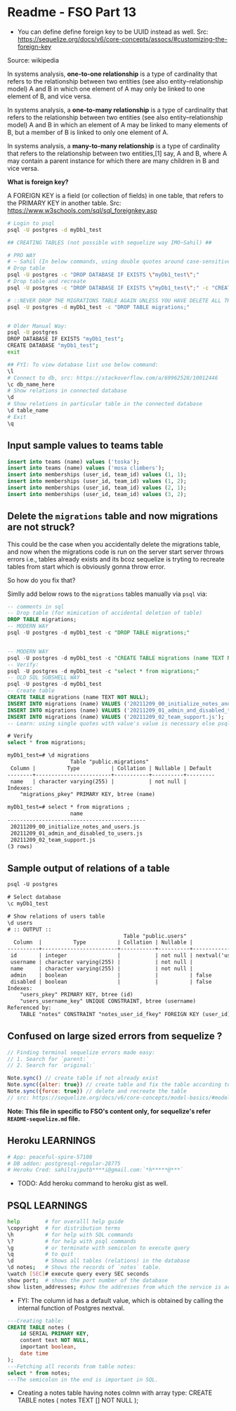 # Readme - FSO Part 13

- You can define define foreign key to be UUID instead as well. Src: https://sequelize.org/docs/v6/core-concepts/assocs/#customizing-the-foreign-key

Source: wikipedia

In systems analysis, **one-to-one relationship** is a type of cardinality that refers to the relationship between two entities (see also entity–relationship model) A and B in which one element of A may only be linked to one element of B, and vice versa.

In systems analysis, a **one-to-many relationship** is a type of cardinality that refers to the relationship between two entities (see also entity–relationship model) A and B in which an element of A may be linked to many elements of B, but a member of B is linked to only one element of A.

In systems analysis, a **many-to-many relationship** is a type of cardinality that refers to the relationship between two entities,[1] say, A and B, where A may contain a parent instance for which there are many children in B and vice versa.

**What is foreign key?**

A FOREIGN KEY is a field (or collection of fields) in one table, that refers to the PRIMARY KEY in another table. Src: https://www.w3schools.com/sql/sql_foreignkey.asp

```bash
# Login to psql
psql -U postgres -d myDb1_test

## CREATING TABLES (not possible with sequelize way IMO~Sahil) ##

# PRO WAY
# ~ Sahil (In below commands, using double quotes around case-sensitive database names IS NECESSARY(single quotes does not work) and escaping double quotes around `myDb1_test` is necesssary bcoz we are using double quotes to pass values as a single string to psql's -u option.)
# Drop table
psql -U postgres -c "DROP DATABASE IF EXISTS \"myDb1_test\";"
# Drop table and recreate
psql -U postgres -c "DROP DATABASE IF EXISTS \"myDb1_test\";" -c "CREATE DATABASE \"myDb1_test\";"

# ::NEVER DROP THE MIGRATIONS TABLE AGAIN UNLESS YOU HAVE DELETE ALL THE TABLES AS WELL:: Dropping `migrations` table from myDb1_test table (TESTED), learn: -d option is to select a table
psql -U postgres -d myDb1_test -c "DROP TABLE migrations;"


# Older Manual Way:
psql -U postgres
DROP DATABASE IF EXISTS "myDb1_test";
CREATE DATABASE "myDb1_test";
exit

## FYI: To view database list use below command:
\l
# Connect to db, src: https://stackoverflow.com/a/69962528/10012446
\c db_name_here
# Show relations in connected database
\d
# Show relations in particular table in the connected database
\d table_name
# Exit
\q
```

## Input sample values to teams table

```sql
insert into teams (name) values ('toska');
insert into teams (name) values ('mosa climbers');
insert into memberships (user_id, team_id) values (1, 1);
insert into memberships (user_id, team_id) values (1, 2);
insert into memberships (user_id, team_id) values (2, 1);
insert into memberships (user_id, team_id) values (3, 2);
```

## Delete the `migrations` table and now migrations are not struck?

This could be the case when you accidentally delete the migrations table, and now when the migrations code is run on the server start server throws errors i.e., tables already exists and its bcoz sequelize is tryting to recreate tables from start which is obviously gonna throw error.

So how do you fix that?

Simlly add below rows to the `migrations` tables manually via `psql` via:

```sql
-- comments in sql
-- Drop table (for mimication of accidental deletion of table)
DROP TABLE migrations;
-- MODERN WAY
psql -U postgres -d myDb1_test -c "DROP TABLE migrations;"


-- MODERN WAY
psql -U postgres -d myDb1_test -c "CREATE TABLE migrations (name TEXT NOT NULL)" -c "INSERT INTO migrations (name) VALUES ('20211209_00_initialize_notes_and_users.js');" -c "INSERT INTO migrations (name) VALUES ('20211209_01_admin_and_disabled_to_users.js');" -c "INSERT INTO migrations (name) VALUES ('20211209_02_team_support.js');"
-- Verify:
psql -U postgres -d myDb1_test -c "select * from migrations;"
-- OLD SQL SUBSHELL WAY
psql -U postgres -d myDb1_test
-- Create table
CREATE TABLE migrations (name TEXT NOT NULL);
INSERT INTO migrations (name) VALUES ('20211209_00_initialize_notes_and_users.js');
INSERT INTO migrations (name) VALUES ('20211209_01_admin_and_disabled_to_users.js');
INSERT INTO migrations (name) VALUES ('20211209_02_team_support.js');
-- Learn: using single quotes with value's value is necessary else psql throws error that column doesn't exist.

# Verify
select * from migrations;
```

```txt
myDb1_test=# \d migrations
                    Table "public.migrations"
 Column |          Type          | Collation | Nullable | Default
--------+------------------------+-----------+----------+---------
 name   | character varying(255) |           | not null |
Indexes:
    "migrations_pkey" PRIMARY KEY, btree (name)

myDb1_test=# select * from migrations ;
                    name
--------------------------------------------
 20211209_00_initialize_notes_and_users.js
 20211209_01_admin_and_disabled_to_users.js
 20211209_02_team_support.js
(3 rows)
```

## Sample output of relations of a table

```txt
psql -U postgres

# Select database
\c myDb1_test

# Show relations of users table
\d users
# :: OUTPUT ::
                                     Table "public.users"
  Column  |          Type          | Collation | Nullable |              Default
----------+------------------------+-----------+----------+-----------------------------------
 id       | integer                |           | not null | nextval('users_id_seq'::regclass)
 username | character varying(255) |           | not null |
 name     | character varying(255) |           | not null |
 admin    | boolean                |           |          | false
 disabled | boolean                |           |          | false
Indexes:
    "users_pkey" PRIMARY KEY, btree (id)
    "users_username_key" UNIQUE CONSTRAINT, btree (username)
Referenced by:
    TABLE "notes" CONSTRAINT "notes_user_id_fkey" FOREIGN KEY (user_id) REFERENCES users(id) ON UPDATE CASCADE ON DELETE SET NULL
```

## Confused on large sized errors from sequelize ?

```js
// Finding terminal sequelize errors made easy:
// 1. Search for `parent:`
// 2. Search for `original:`
```

```js
Note.sync() // create table if not already exist
Note.sync({alter: true}) // create table and fix the table according to the schema we have defined in current code base
Note.sync({force: true}) // delete and recreate the table
// src: https://sequelize.org/docs/v6/core-concepts/model-basics/#model-synchronization
```

**Note: This file in specific to FSO's content only, for sequelize's refer `README-sequelize.md` file.**

## Heroku LEARNINGS

```bash
# App: peaceful-spire-57108
# DB addon: postgresql-regular-28775
# Heroku Cred: sahilrajputb****i@gmail.com:`*h*****@***`
```

- TODO: Add heroku command to heroku gist as well.

## PSQL LEARNINGS

```bash
help        # for overalll help guide
\copyright  # for distribution terms
\h          # for help with SQL commands
\?          # for help with psql commands
\g          # or terminate with semicolon to execute query
\q          # to quit
\d          # Shows all tables (relations) in the database
\d notes;   # Shows the records of `notes` table.
\watch [SEC]# execute query every SEC seconds
show port;  # shows the port number of the database
show listen_addresses; #show the addresses from which the service is accessible. src: https://serverfault.com/a/573327
```

- FYI: The column id has a default value, which is obtained by calling the internal function of Postgres nextval.

```sql
---Creating table:
CREATE TABLE notes (
    id SERIAL PRIMARY KEY,
    content text NOT NULL,
    important boolean,
    date time
);
---Fetching all records from table notes:
select * from notes;
---The semicolon in the end is important in SQL.
```

- Creating a notes table having notes colmn with array type:
  CREATE TABLE notes (
  notes TEXT [] NOT NULL
  );
